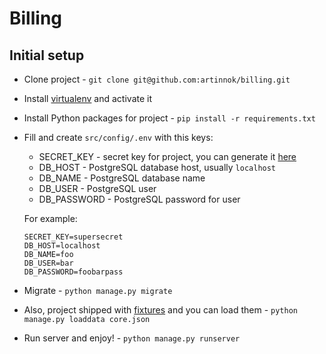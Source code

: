 # Billing

## Initial setup
* Clone project - `git clone git@github.com:artinnok/billing.git`
* Install [virtualenv](https://virtualenv.pypa.io/en/stable/) and activate it
* Install Python packages for project - `pip install -r requirements.txt`
* Fill and create `src/config/.env` with this keys:
    * SECRET_KEY - secret key for project, you can generate it [here](https://www.miniwebtool.com/django-secret-key-generator/)
    * DB_HOST - PostgreSQL database host, usually `localhost`
    * DB_NAME - PostgreSQL database name
    * DB_USER - PostgreSQL user
    * DB_PASSWORD - PostgreSQL password for user

    For example:
    ```
    SECRET_KEY=supersecret
    DB_HOST=localhost
    DB_NAME=foo
    DB_USER=bar
    DB_PASSWORD=foobarpass
    ```
* Migrate - `python manage.py migrate`
* Also, project shipped with [fixtures](https://docs.djangoproject.com/en/1.11/howto/initial-data/) and you can load them - `python manage.py loaddata core.json`
* Run server and enjoy! - `python manage.py runserver`
